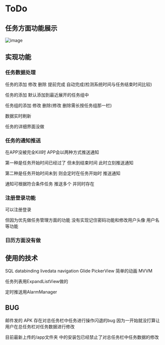 # ToDo

## 任务方面功能展示
![image](https://github.com/zz010625/ToDo/blob/master/gif/Screenrecorder-2021-05-06-21-24-12-656.gif)

## 实现功能

### 任务数据处理

任务的添加 修改 删除 提前完成 自动完成(检测系统时间与任务结束时间比较)

任务的添加 默认添加到最近展开的任务组中

任务组的添加 修改 删除(修改 删除需长按任务组那一栏)

数据实时刷新

任务的详细界面没做

### 任务的通知推送

在APP没被完全Kill时 APP会以两种方式推送通知

第一种是任务开始时间已经过了 但未到结束时间 此时立刻推送通知

第二种是任务开始时间未到 则会定时在任务开始时 推送通知

通知可根据符合条件任务 推送多个 并同时存在

### 注册登录功能

可以注册登录

但因为优先做任务管理方面的功能 没有实现记住密码功能和修改用户头像 用户名等功能

### 日历方面没有做

## 使用的技术

SQL databinding livedata navigation Glide PickerView 简单的动画 MVVM

任务列表用ExpandListView做的

定时推送用AlarmManager

## BUG

邮件发的 APK 存在对总任务栏中任务进行操作闪退的bug 因为一开始就没打算让用户在总任务栏对任务数据进行修改 

目前最新上传的/app文件夹 中的安装包已经禁止了对总任务栏中任务数据的修改


